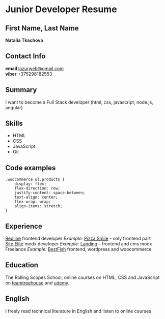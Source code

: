 # Junior Developer Resume

## First Name, Last Name  
**Natalia Tkachova**  

## Contact Info  
**email** lazurweb@gmail.com  
**viber** +375298182553  

## Summary  
I want to become a Full Stack developer (html, css, javascript, node.js, angular)  

## Skills  
* HTML
* CSS 
* JavaScript
* Git

## Code examples  
```
.woocommerce ul.products {
    display: flex;
    flex-direction: row;
    justify-content: space-between;
    text-align: center;
    flex-wrap: wrap;
    align-items: stretch;
}  
```
## Experience  
[Redline](https://redline.by/) frontend developer *Example:* [Pizza Smile](https://pizzasmile.by) - only frontend part  
[Site Elite](http://st-lt.ru/) modx developer *Example:* [Landing](http://dev17.bmamonts.ru/) - frontend and cms modx
Freelance *Example:* [BestFish](https://bestfish.by/) frontend, wordpress and woocommerce  

## Education  
The Rolling Scopes School, online courses on HTML, CSS and JavaScript on [teamtreehouse](https://teamtreehouse.com) and [udemy](https://udemy.com).  

## English  
I freely read technical literature in English and listen to online courses  